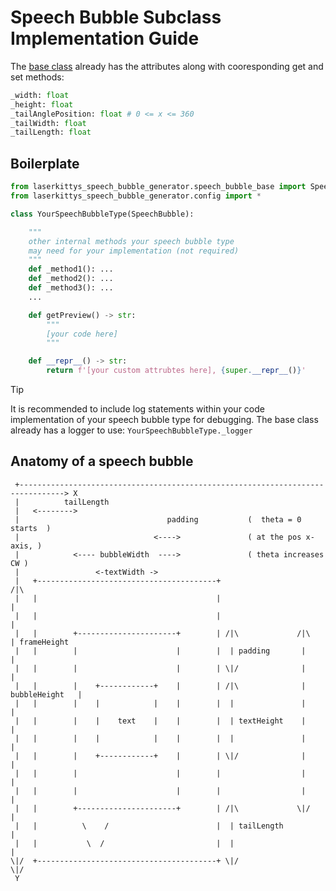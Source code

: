 # Speech Bubble Subclass Implementation Guide

The [base class](speech_bubble_base.py) already has the attributes along with cooresponding get and set methods:
```python
_width: float
_height: float
_tailAnglePosition: float # 0 <= x <= 360
_tailWidth: float
_tailLength: float
```

## Boilerplate

```python
from laserkittys_speech_bubble_generator.speech_bubble_base import SpeechBubble, SPEECH_BUBBLE_BASE_VERSION
from laserkittys_speech_bubble_generator.config import *

class YourSpeechBubbleType(SpeechBubble):

    """
    other internal methods your speech bubble type
    may need for your implementation (not required)
    """
    def _method1(): ...
    def _method2(): ...
    def _method3(): ...
    ...

    def getPreview() -> str:
        """
        [your code here]
        """

    def __repr__() -> str:
        return f'[your custom attrubtes here], {super.__repr__()}'
```

> [!TIP]
> It is recommended to include log statements within your code implementation of your speech bubble type for debugging. The base class already has a logger to use: `YourSpeechBubbleType._logger`

## Anatomy of a speech bubble

```
 +--------------------------------------------------------------------------------> X
 |          tailLength
 |   <-------->
 |                                 padding           (  theta = 0 starts  )
 |                              <---->               ( at the pos x-axis, )
 |            <---- bubbleWidth  ---->               ( theta increases CW )
 |                 <-textWidth ->
 |   +----------------------------------------+                                  /|\
 |   |                                        |                                   |
 |   |                                        |                                   |
 |   |        +----------------------+        | /|\             /|\               | frameHeight
 |   |        |                      |        |  | padding       |                |
 |   |        |                      |        | \|/              |                |
 |   |        |    +------------+    |        | /|\              | bubbleHeight   |
 |   |        |    |            |    |        |  |               |                |
 |   |        |    |    text    |    |        |  | textHeight    |                |
 |   |        |    |            |    |        |  |               |                |
 |   |        |    +------------+    |        | \|/              |                |
 |   |        |                      |        |                  |                |
 |   |        |                      |        |                  |                |
 |   |        +----------------------+        | /|\             \|/               |
 |   |          \    /                        |  | tailLength                     |
 |   |           \  /                         |  |                                |
\|/  +----------------------------------------+ \|/                              \|/
 Y
```